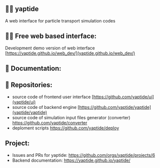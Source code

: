 ## 🙋‍♀️ yaptide

A web interface for particle transport simulation codes

## 👩‍💻 Free web based interface:

Development demo version of web interface [https://yaptide.github.io/web_dev/](yaptide.github.io/web_dev/)

## 🧙 Documentation:


## 🍿 Repositories:
- source code of frontend user interface [https://github.com/yaptide/ui](yaptide/ui)
- source code of backend engine [https://github.com/yaptide/yaptide](yaptide/yaptide)
- source code of simulation input files generator (converter) https://github.com/yaptide/converter
- deploment scripts https://github.com/yaptide/deploy

## Project:

- Issues and PRs for yaptide: https://github.com/orgs/yaptide/projects/6
- Backend documentation: https://yaptide.github.io/yaptide/

<!--

**Here are some ideas to get you started:**

🙋‍♀️ A short introduction - what is your organization all about?
👩‍💻 Useful resources - where can the community find your docs? Is there anything else the community should know?
🍿 Fun facts - what does your team eat for breakfast?
 Remember, you can do mighty things with the power of [Markdown](https://docs.github.com/github/writing-on-github/getting-started-with-writing-and-formatting-on-github/basic-writing-and-formatting-syntax)
-->
